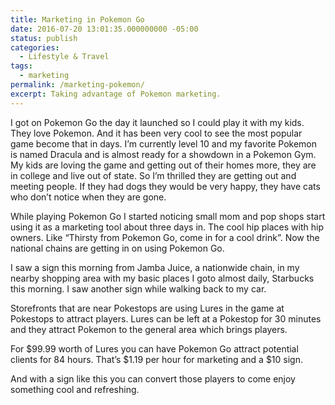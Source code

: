 ```yaml
---
title: Marketing in Pokemon Go
date: 2016-07-20 13:01:35.000000000 -05:00
status: publish
categories:
  - Lifestyle & Travel
tags:
  - marketing
permalink: /marketing-pokemon/
excerpt: Taking advantage of Pokemon marketing.
---
```

I got on Pokemon Go the day it launched so I could play it with my kids. They love Pokemon. And it has been very cool to see the most popular game become that in days. I’m currently level 10 and my favorite Pokemon is named Dracula and is almost ready for a showdown in a Pokemon Gym. My kids are loving the game and getting out of their homes more, they are in college and live out of state. So I’m thrilled they are getting out and meeting people. If they had dogs they would be very happy, they have cats who don’t notice when they are gone.

While playing Pokemon Go I started noticing small mom and pop shops start using it as a marketing tool about three days in. The cool hip places with hip owners. Like “Thirsty from Pokemon Go, come in for a cool drink”. Now the national chains are getting in on using Pokemon Go.

I saw a sign this morning from Jamba Juice, a nationwide chain, in my nearby shopping area with my basic places I goto almost daily, Starbucks this morning. I saw another sign while walking back to my car.

Storefronts that are near Pokestops are using Lures in the game at Pokestops to attract players. Lures can be left at a Pokestop for 30 minutes and they attract Pokemon to the general area which brings players.

For $99.99 worth of Lures you can have Pokemon Go attract potential clients for 84 hours. That’s $1.19 per hour for marketing and a $10 sign.

And with a sign like this you can convert those players to come enjoy something cool and refreshing.